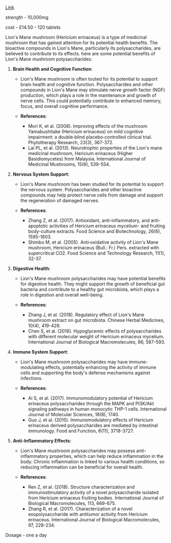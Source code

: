 
[Link](https://www.ebay.co.uk/itm/155447726769?_trkparms=amclksrc%3DITM%26aid%3D1110006%26algo%3DHOMESPLICE.SIM%26ao%3D1%26asc%3D252699%26meid%3Dcfc8eaefc3fa46298ef0de3790176595%26pid%3D101195%26rk%3D3%26rkt%3D12%26sd%3D266134619063%26itm%3D155447726769%26pmt%3D1%26noa%3D0%26pg%3D2047675%26algv%3DSimplAMLv11WebTrimmedV3MskuWithLambda85KnnRecallV1V2V4ItemNrtInQueryAndCassiniVisualRankerAndBertRecallWithVMEV3&_trksid=p2047675.c101195.m1851&amdata=cksum%3A155447726769cfc8eaefc3fa46298ef0de3790176595%7Cenc%3AAQAIAAABU)

strength - 10,000mg 

cost - £14.50 - 120 tablets 

Lion's Mane mushroom (Hericium erinaceus) is a type of medicinal mushroom that has gained attention for its potential health benefits. The bioactive compounds in Lion's Mane, particularly its polysaccharides, are believed to contribute to its effects. here are some potential benefits of Lion's Mane mushroom polysaccharides:

1. **Brain Health and Cognitive Function**:

   - Lion's Mane mushroom is often touted for its potential to support brain health and cognitive function. Polysaccharides and other compounds in Lion's Mane may stimulate nerve growth factor (NGF) production, which plays a role in the maintenance and growth of nerve cells. This could potentially contribute to enhanced memory, focus, and overall cognitive performance.
   
   - **References**:
     - Mori K, et al. (2008). Improving effects of the mushroom Yamabushitake (Hericium erinaceus) on mild cognitive impairment: a double‐blind placebo‐controlled clinical trial. Phytotherapy Research, 23(3), 367-372.
     - Lai PL, et al. (2013). Neurotrophic properties of the Lion's mane medicinal mushroom, Hericium erinaceus (Higher Basidiomycetes) from Malaysia. International Journal of Medicinal Mushrooms, 15(6), 539-554.

2. **Nervous System Support**:

   - Lion's Mane mushroom has been studied for its potential to support the nervous system. Polysaccharides and other bioactive compounds may help protect nerve cells from damage and support the regeneration of damaged nerves.
   
   - **References**:
     - Zhang Z, et al. (2017). Antioxidant, anti-inflammatory, and anti-apoptotic activities of Hericium erinaceus mycelium- and fruiting body-culture extracts. Food Science and Biotechnology, 26(6), 1595-1603.
     - Shimbo M, et al. (2005). Anti‐oxidative activity of Lion's Mane mushroom, Hericium erinaceus (Bull.: Fr.) Pers. extracted with supercritical CO2. Food Science and Technology Research, 11(1), 32-37.

3. **Digestive Health**:

   - Lion's Mane mushroom polysaccharides may have potential benefits for digestive health. They might support the growth of beneficial gut bacteria and contribute to a healthy gut microbiota, which plays a role in digestion and overall well-being.
   
   - **References**:
     - Zhang J, et al. (2018). Regulatory effect of Lion's Mane mushroom extract on gut microbiota. Chinese Herbal Medicines, 10(4), 419-426.
     - Chen S, et al. (2016). Hypoglycemic effects of polysaccharides with different molecular weight of Hericium erinaceus mycelium. International Journal of Biological Macromolecules, 86, 587-593.

4. **Immune System Support**:

   - Lion's Mane mushroom polysaccharides may have immune-modulating effects, potentially enhancing the activity of immune cells and supporting the body's defense mechanisms against infections.
   
   - **References**:
     - Ai S, et al. (2017). Immunomodulatory potential of Hericium erinaceus polysaccharides through the MAPK and PI3K/Akt signaling pathways in human monocytic THP-1 cells. International Journal of Molecular Sciences, 18(8), 1740.
     - Guo J, et al. (2015). Immunomodulatory effects of Hericium erinaceus derived polysaccharides are mediated by intestinal immunology. Food and Function, 6(11), 3718-3727.

5. **Anti-Inflammatory Effects**:

   - Lion's Mane mushroom polysaccharides may possess anti-inflammatory properties, which can help reduce inflammation in the body. Chronic inflammation is linked to various health conditions, so reducing inflammation can be beneficial for overall health.
   
   - **References**:
     - Ren Z, et al. (2018). Structure characterization and immunostimulatory activity of a novel polysaccharide isolated from Hericium erinaceus fruiting bodies. International Journal of Biological Macromolecules, 113, 669-675.
     - Zhang R, et al. (2017). Characterization of a novel exopolysaccharide with antitumor activity from Hericium erinaceus. International Journal of Biological Macromolecules, 97, 228-234.

Dosage - one a day 
